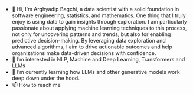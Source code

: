 - 👋 Hi, I'm Arghyadip Bagchi, a data scientist with a solid foundation in software engineering, statistics, and mathematics. One thing that I truly enjoy is using data to gain insights through exploration. I am particularly passionate about applying machine learning techniques to this process, not only for uncovering patterns and trends, but also for enabling predictive decision-making. By leveraging data exploration and advanced algorithms, I aim to drive actionable outcomes and help organizations make data-driven decisions with confidence.
- 👀 I’m interested in NLP, Machine and Deep Learning, Transformers and LLMs
- 🌱 I’m currently learning how LLMs and other generative models work deep down under the hood.
- 📫 How to reach me 
<!---
- 💞️ I’m looking to collaborate on ...
- 😄 Pronouns: ...
- ⚡ Fun fact: ...
--->

<!---
ArghyadipB/ArghyadipB is a ✨ special ✨ repository because its `README.md` (this file) appears on your GitHub profile.
You can click the Preview link to take a look at your changes.
--->
